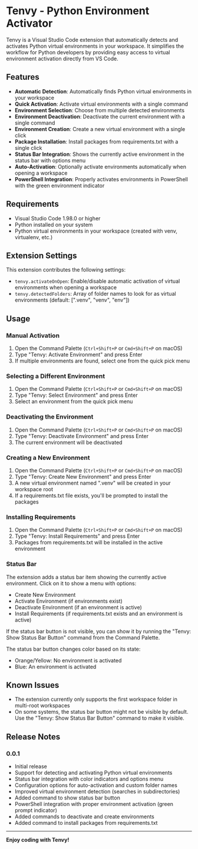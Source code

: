 # Tenvy - Python Environment Activator

Tenvy is a Visual Studio Code extension that automatically detects and activates Python virtual environments in your workspace. It simplifies the workflow for Python developers by providing easy access to virtual environment activation directly from VS Code.

## Features

- **Automatic Detection**: Automatically finds Python virtual environments in your workspace
- **Quick Activation**: Activate virtual environments with a single command
- **Environment Selection**: Choose from multiple detected environments
- **Environment Deactivation**: Deactivate the current environment with a single command
- **Environment Creation**: Create a new virtual environment with a single click
- **Package Installation**: Install packages from requirements.txt with a single click
- **Status Bar Integration**: Shows the currently active environment in the status bar with options menu
- **Auto-Activation**: Optionally activate environments automatically when opening a workspace
- **PowerShell Integration**: Properly activates environments in PowerShell with the green environment indicator

## Requirements

- Visual Studio Code 1.98.0 or higher
- Python installed on your system
- Python virtual environments in your workspace (created with venv, virtualenv, etc.)

## Extension Settings

This extension contributes the following settings:

* `tenvy.activateOnOpen`: Enable/disable automatic activation of virtual environments when opening a workspace
* `tenvy.detectedFolders`: Array of folder names to look for as virtual environments (default: [".venv", "venv", "env"])

## Usage

### Manual Activation

1. Open the Command Palette (`Ctrl+Shift+P` or `Cmd+Shift+P` on macOS)
2. Type "Tenvy: Activate Environment" and press Enter
3. If multiple environments are found, select one from the quick pick menu

### Selecting a Different Environment

1. Open the Command Palette (`Ctrl+Shift+P` or `Cmd+Shift+P` on macOS)
2. Type "Tenvy: Select Environment" and press Enter
3. Select an environment from the quick pick menu

### Deactivating the Environment

1. Open the Command Palette (`Ctrl+Shift+P` or `Cmd+Shift+P` on macOS)
2. Type "Tenvy: Deactivate Environment" and press Enter
3. The current environment will be deactivated

### Creating a New Environment

1. Open the Command Palette (`Ctrl+Shift+P` or `Cmd+Shift+P` on macOS)
2. Type "Tenvy: Create New Environment" and press Enter
3. A new virtual environment named ".venv" will be created in your workspace root
4. If a requirements.txt file exists, you'll be prompted to install the packages

### Installing Requirements

1. Open the Command Palette (`Ctrl+Shift+P` or `Cmd+Shift+P` on macOS)
2. Type "Tenvy: Install Requirements" and press Enter
3. Packages from requirements.txt will be installed in the active environment

### Status Bar

The extension adds a status bar item showing the currently active environment. Click on it to show a menu with options:
- Create New Environment
- Activate Environment (if environments exist)
- Deactivate Environment (if an environment is active)
- Install Requirements (if requirements.txt exists and an environment is active)

If the status bar button is not visible, you can show it by running the "Tenvy: Show Status Bar Button" command from the Command Palette.

The status bar button changes color based on its state:
- Orange/Yellow: No environment is activated
- Blue: An environment is activated

## Known Issues

- The extension currently only supports the first workspace folder in multi-root workspaces
- On some systems, the status bar button might not be visible by default. Use the "Tenvy: Show Status Bar Button" command to make it visible.

## Release Notes

### 0.0.1

- Initial release
- Support for detecting and activating Python virtual environments
- Status bar integration with color indicators and options menu
- Configuration options for auto-activation and custom folder names
- Improved virtual environment detection (searches in subdirectories)
- Added command to show status bar button
- PowerShell integration with proper environment activation (green prompt indicator)
- Added commands to deactivate and create environments
- Added command to install packages from requirements.txt

---

**Enjoy coding with Tenvy!**
